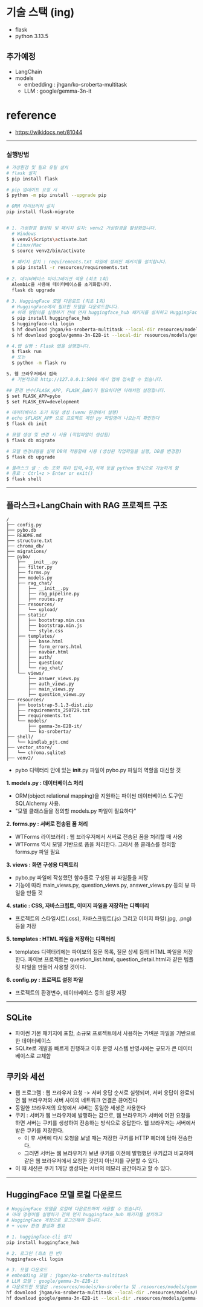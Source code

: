 # 기술 스택 (ing)
- flask
- python 3.13.5
## 추가예정
- LangChain
- models
  - embedding : jhgan/ko-sroberta-multitask
  - LLM : google/gemma-3n-it

# reference
- https://wikidocs.net/81044
---
### 실행방법
```bash
# 가상환경 및 필요 유틸 설치
# flask 설치
$ pip install flask

# pip 업데이트 요청 시
$ python -m pip install --upgrade pip

# ORM 라이브러리 설치
pip install flask-migrate


# 1. 가상환경 활성화 및 패키지 설치: venv2 가상환경을 활성화합니다.
  # Windows
  $ venv2\Scripts\activate.bat
  # Linux/Mac
  $ source venv2/bin/activate
  
  # 패키지 설치 : requirements.txt 파일에 정의된 패키지를 설치합니다.
  $ pip install -r resources/requirements.txt
    
# 2. 데이터베이스 마이그레이션 적용 (최초 1회)
  Alembic을 사용해 데이터베이스를 초기화합니다.
  flask db upgrade
  
# 3. HuggingFace 모델 다운로드 (최초 1회)
  # HuggingFace에서 필요한 모델을 다운로드합니다.
  # 아래 명령어를 실행하기 전에 먼저 huggingface_hub 패키지를 설치하고 HuggingFace 계정으로 로그인해야 합니다.
  $ pip install huggingface_hub
  $ huggingface-cli login
  $ hf download jhgan/ko-sroberta-multitask --local-dir resources/models/ko-sroberta
  $ hf download google/gemma-3n-E2B-it --local-dir resources/models/gemma-3n-E2B-it

# 4.앱 실행 : Flask 앱을 실행합니다.
  $ flask run
  # 또는
  $ python -m flask ru

5. 웹 브라우저에서 접속
  # 기본적으로 http://127.0.0.1:5000 에서 앱에 접속할 수 있습니다.

## 환경 변수(FLASK_APP, FLASK_ENV)가 필요하다면 아래처럼 설정합니다.
$ set FLASK_APP=pybo
$ set FLASK_ENV=development
```

```bash
# 데이터베이스 초기 파일 생성 (venv 환경에서 실행)
# echo $FLASK_APP 으로 프로젝트 메인 py 파일명이 나오는지 확인한다
$ flask db init

# 모델 생성 및 변경 시 사용 (작업파일이 생성됨)
$ flask db migrate

# 모델 변경내용을 실제 DB에 적용할떄 사용 (생성된 작업파일을 실행, DB를 변경함)
$ flask db upgrade

# 플라스크 셀 : db 조회 쿼리 입력,수정,삭제 등을 python 방식으로 가능하게 함
# 종료 : Ctrl+z > Enter or exit()
$ flask shell
```

---
## 플라스크+LangChain with RAG 프로젝트 구조
```text
/
├── config.py
├── pybo.db
├── README.md
├── structure.txt
├── chroma_db/
├── migrations/
├── pybo/
│   ├── __init__.py
│   ├── filter.py
│   ├── forms.py
│   ├── models.py
│   ├── rag_chat/
│   │   ├── __init__.py
│   │   ├── rag_pipeline.py
│   │   ├── routes.py
│   ├── resources/
│   │   └── upload/
│   ├── static/
│   │   ├── bootstrap.min.css
│   │   ├── bootstrap.min.js
│   │   └── style.css
│   ├── templates/
│   │   ├── base.html
│   │   ├── form_errors.html
│   │   ├── navbar.html
│   │   ├── auth/
│   │   ├── question/
│   │   └── rag_chat/
│   └── views/
│       ├── answer_views.py
│       ├── auth_views.py
│       ├── main_views.py
│       ├── question_views.py
├── resources/
│   ├── bootstrap-5.1.3-dist.zip
│   ├── requirements_250729.txt
│   ├── requirements.txt
│   └── models/
│       ├── gemma-3n-E2B-it/
│       └── ko-sroberta/
├── shell/
│   └── kindlab_pjt.cmd
├── vector_store/
│   └── chroma.sqlite3
├── venv2/
```
  
- pybo 디렉터리 안에 있는 __init__.py 파일이 pybo.py 파일의 역할을 대신할 것

**1. models.py : 데이터베이스 처리**    
- ORM(object relational mapping)을 지원하는 파이썬 데이터베이스 도구인 SQLAlchemy 사용.
- "모델 클래스들을 정의할 models.py 파일이 필요하다"

**2. forms.py : 서버로 전송된 폼 처리**    
- WTForms 라이브러리 : 웹 브라우저에서 서버로 전송된 폼을 처리할 때 사용
- WTForms 역시 모델 기반으로 폼을 처리한다. 그래서 폼 클래스를 정의할 forms.py 파일 필요

**3. views : 화면 구성용 디렉토리**    
- pybo.py 파일에 작성했던 함수들로 구성된 뷰 파일들을 저장
- 기능에 따라 main_views.py, question_views.py, answer_views.py 등의 뷰 파일을 만들 것

**4. static : CSS, 자바스크립트, 이미지 파일을 저장하는 디렉터리**    
- 프로젝트의 스타일시트(.css), 자바스크립트(.js) 그리고 이미지 파일(.jpg, .png) 등을 저장

**5. templates : HTML 파일을 저장하는 디렉터리**    
- templates 디렉터리에는 파이보의 질문 목록, 질문 상세 등의 HTML 파일을 저장한다. 파이보 프로젝트는 question_list.html, question_detail.html과 같은 템플릿 파일을 만들어 사용할 것이다.

**6. config.py : 프로젝트 설정 파일**    
- 프로젝트의 환경변수, 데이터베이스 등의 설정 저장
---
## SQLite    
- 파이썬 기본 패키지에 포함, 소규모 프로젝트에서 사용하는 가벼운 파일을 기반으로 한 데이터베이스
- SQLite로 개발을 빠르게 진행하고 이후 운영 시스템 반영시에는 규모가 큰 데이터베이스로 교체함

## 쿠키와 세션
- 웹 프로그램 : 웹 프라우저 요청 -> 서버 응답 순서로 실행되며, 서버 응답이 완료되면 웹 브라우저와 서버 사이의 네트워크 연결은 끊어진다
- 동일한 브라우저의 요청에서 서버는 동일한 세셩은 사용한다
- 쿠키 : 서버가 웹 브라우저에 발행하는 값으로, 웹 브라우저가 서버에 어떤 요청을 하면 서버는 쿠키를 생성하여 전송하는 방식으로 응답한다. 웹 브라우저는 서버에서 받은 쿠키를 저장한다.   
  - 이 후 서버에 다시 오청을 보낼 때는 저장한 쿠키를 HTTP 헤더에 담아 전송한다.
  - 그러면 서버는 웹 브라우저가 보낸 쿠키를 이전에 발행했던 쿠키값과 비교하여 같은 웹 브라우저에서 요청한 것인지 아닌지를 구분할 수 있다.
- 이 때 세션은 쿠키 1개당 생성되는 서버의 메모리 공간이라고 할 수 있다.

---
## HuggingFace 모델 로컬 다운로드
```bash
# HuggingFace 모델을 로컬에 다운로드하여 사용할 수 있습니다.
# 아래 명령어를 실행하기 전에 먼저 huggingface_hub 패키지를 설치하고
# HuggingFace 계정으로 로그인해야 합니다. 
# + venv 환경 활성화 필요

# 1. huggingface-cli 설치
pip install huggingface_hub

# 2. 로그인 (최초 한 번)
huggingface-cli login

# 3. 모델 다운로드
# embedding 모델 : jhgan/ko-sroberta-multitask
# LLM 모델 : google/gemma-3n-E2B-it
# 다운로드한 모델은 .resources/models/ko-sroberta 및 .resources/models/gemma-3n-E2B-it 디렉터리에 저장됩니다.
hf download jhgan/ko-sroberta-multitask --local-dir .resources/models/ko-sroberta
hf download google/gemma-3n-E2B-it --local-dir .resources/models/gemma-3n-E2B-it
```